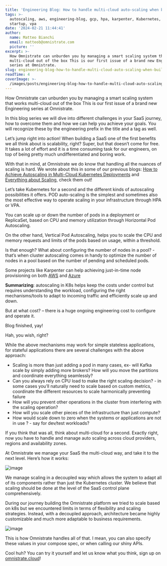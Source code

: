 ```yaml
---
title: 'Engineering Blog: How to handle multi-cloud auto-scaling when building a SaaS?'
tags: >-
  autoscaling, aws, engineering-blog, gcp, hpa, karpenter, Kubernetes, SaaS,
  startup, vpa
date: '2024-02-21 11:44:41'
author:
  name: Matteo Bianchi
  email: matteob@omnistrate.com
  picture: ''
excerpt: >-
  How Omnistrate can unburden you by managing a smart scaling system that works
  multi-cloud out of the box This is our first issue of a brand new Engineering
  series at Omnistrate.
slug: engineering-blog-how-to-handle-multi-cloud-auto-scaling-when-building-a-saas
readTime: 4
coverImage: >-
  /images/posts/engineering-blog-how-to-handle-multi-cloud-auto-scaling-when-building-a-saas-1.png
---
```


How Omnistrate can unburden you by managing a smart scaling system that works multi-cloud out of the box
This is our first issue of a brand new Engineering series at Omnistrate.

In this blog series we will dive into different challenges in your SaaS journey, how to overcome them and how we can help you achieve your goals.
You will recognize these by the engineering prefix in the title and a tag as well.

Let’s jump right into action!
When building a SaaS one of the first benefits we all think about is scalability, right?
Super, but that doesn’t come for free. 
It takes a lot of effort and it is a time consuming task for our engineers, on top of being pretty much undifferentiated and boring work.

With that in mind, at Omnistrate we do know that handling all the nuances of scaling is hard. We wrote about this in some of our previous blogs: [How to Achieve Autoscaling in Multi-Cloud Kubernetes Deployments][1]
and [Everything about Scaling][2], check them out!

Let’s take Kubernetes for a second and the different kinds of autoscaling possibilities it offers.
POD auto-scaling is the simplest and sometimes also the most effective way to operate scaling in your infrastructure through HPA or VPA. 

You can scale up or down the number of pods in a deployment or ReplicaSet, based on CPU and memory utilization through Horizontal Pod Autoscaling. 

On the other hand, Vertical Pod Autoscaling, helps you to scale the CPU and memory requests and limits of the pods based on usage, within a threshold.


Is that enough? What about configuring the number of nodes in a pool? - that’s when cluster autoscaling comes in handy to optimize the number of nodes in a pool based on the number of pending and scheduled pods.

Some projects like Karpenter can help achieving just-in-time node provisioning on both [AWS][3] and [Azure][4]

**Summarizing**: autoscaling in K8s helps keep the costs under control but requires understanding the workload, configuring the right mechanisms/tools to adapt to incoming traffic and efficiently scale up and down.

But at what cost? – there is a huge ongoing engineering cost to configure and operate it. 

Blog finished, yay!

Hah, you wish, right?

While the above mechanisms may work for simple stateless applications, for stateful applications there are several challenges with the above approach:

 - Scaling is more than just adding a pod in many cases, ex- will Kafka scale by simply adding more brokers? How will you move the partitions and coordinate everything seamlessly?
 - Can you always rely on CPU load to make the right scaling decision? - in some cases you’ll naturally need to scale based on custom metrics, coordinate the different resources to scale harmonically preventing failure
 - How will you prevent other operations in the cluster from interfering with the scaling operation?
 - How will you scale other pieces of the infrastructure than just compute?
 - How would scale down to zero when the systems or applications are not in use ? - say for dev/test workloads?

If you think that was all, think about multi-cloud for a second. Exactly right, now you have to handle and manage auto scaling across cloud providers, regions and availability zones.

At Omnistrate we manage your SaaS the multi-cloud way, and take it to the next level. Here’s how it works:

![image][5]

We manage scaling in a decoupled way which allows the system to adapt all of its components rather than just the Kubernetes cluster. We believe that scaling should be done at the level of the SaaS control plane comprehensively.

During our journey building the Omnistrate platform we tried to scale based on k8s but we encountered limits in terms of flexibility and scaling strategies. Instead, with a decoupled approach, architecture became highly customizable and much more adaptable to business requirements.

![image][6]

This is how Omnistrate handles all of that.
I mean, you can also specify these values in your compose spec, or when calling our shiny APIs.

Cool huh?
You can try it yourself and let us know what you think, sign up on [omnistrate.cloud][7]!

  [1]: https://blog.omnistrate.com/posts/21
  [2]: https://blog.omnistrate.com/posts/40
  [3]: https://karpenter.sh/
  [4]: https://github.com/Azure/karpenter 
  [5]: /images/posts/engineering-blog-how-to-handle-multi-cloud-auto-scaling-when-building-a-saas-1.png 
  [6]: /images/posts/engineering-blog-how-to-handle-multi-cloud-auto-scaling-when-building-a-saas-2.png
  [7]: https://omnistrate.cloud/signup

